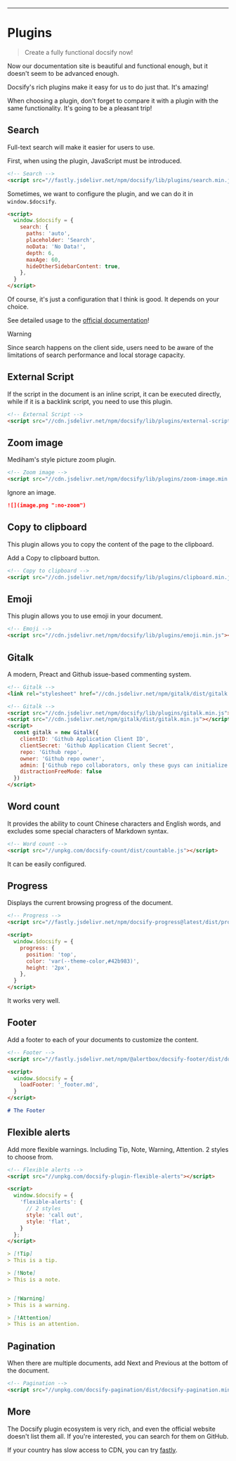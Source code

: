 ---

# Plugins

> Create a fully functional docsify now!

Now our documentation site is beautiful and functional enough, but it doesn't seem to be advanced enough.  

Docsify's rich plugins make it easy for us to do just that. It's amazing!  

When choosing a plugin, don't forget to compare it with a plugin with the same functionality. It's going to be a pleasant trip!

## Search

Full-text search will make it easier for users to use.  

First, when using the plugin, JavaScript must be introduced.  

```HTML
<!-- Search -->
<script src="//fastly.jsdelivr.net/npm/docsify/lib/plugins/search.min.js"></script>
```

Sometimes, we want to configure the plugin, and we can do it in `window.$docsify`.  

```HTML
<script>
  window.$docsify = {
    search: {
      paths: 'auto',
      placeholder: 'Search',
      noData: 'No Data!',
      depth: 6,
      maxAge: 60,
      hideOtherSidebarContent: true,
    },
  }
</script>
```

Of course, it's just a configuration that I think is good. It depends on your choice.  

See detailed usage to the [official documentation](https://docsify.js.org/#/plugins)!  

> [!Warning]
> Since search happens on the client side, users need to be aware of the limitations of search performance and local storage capacity.

## External Script

If the script in the document is an inline script, it can be executed directly, while if it is a backlink script, you need to use this plugin.  

```HTML
<!-- External Script -->
<script src="//cdn.jsdelivr.net/npm/docsify/lib/plugins/external-script.min.js"></script>
```

## Zoom image

Mediham's style picture zoom plugin.  

```HTML
<!-- Zoom image -->
<script src="//cdn.jsdelivr.net/npm/docsify/lib/plugins/zoom-image.min.js"></script>
```

Ignore an image.  

```markdown
![](image.png ":no-zoom")
```

## Copy to clipboard

This plugin allows you to copy the content of the page to the clipboard.  

Add a Copy to clipboard button.  

```HTML
<!-- Copy to clipboard -->
<script src="//cdn.jsdelivr.net/npm/docsify/lib/plugins/clipboard.min.js"></script>
```

## Emoji

This plugin allows you to use emoji in your document.  

```HTML
<!-- Emoji -->
<script src="//cdn.jsdelivr.net/npm/docsify/lib/plugins/emoji.min.js"></script>
```

## Gitalk

A modern, Preact and Github issue-based commenting system.  

```HTML
<!-- Gitalk -->
<link rel="stylesheet" href="//cdn.jsdelivr.net/npm/gitalk/dist/gitalk.css">

<!-- Gitalk -->
<script src="//cdn.jsdelivr.net/npm/docsify/lib/plugins/gitalk.min.js"></script>
<script src="//cdn.jsdelivr.net/npm/gitalk/dist/gitalk.min.js"></script>
<script>
  const gitalk = new Gitalk({
    clientID: 'Github Application Client ID',
    clientSecret: 'Github Application Client Secret',
    repo: 'Github repo',
    owner: 'Github repo owner',
    admin: ['Github repo collaborators, only these guys can initialize github issues'],
    distractionFreeMode: false
  })
</script>
```

## Word count

It provides the ability to count Chinese characters and English words, and excludes some special characters of Markdown syntax.  

```HTML
<!-- Word count -->
<script src="//unpkg.com/docsify-count/dist/countable.js"></script>
```

It can be easily configured.

## Progress

Displays the current browsing progress of the document.  

```HTML
<!-- Progress -->
<script src="//fastly.jsdelivr.net/npm/docsify-progress@latest/dist/progress.min.js"></script>
```

```HTML
<script>
  window.$docsify = {
    progress: {
      position: 'top',
      color: 'var(--theme-color,#42b983)',
      height: '2px',
    },
  }
</script>
```

It works very well.

## Footer

Add a footer to each of your documents to customize the content.  

```HTML
<!-- Footer -->
<script src="//fastly.jsdelivr.net/npm/@alertbox/docsify-footer/dist/docsify-footer.min.js"></script>
```

```HTML
<script>
  window.$docsify = {
    loadFooter: '_footer.md',
  }
</script>
```

```markdown
# The Footer
```

## Flexible alerts

Add more flexible warnings. Including Tip, Note, Warning, Attention. 2 styles to choose from.  

```HTML
<!-- Flexible alerts -->
<script src="//unpkg.com/docsify-plugin-flexible-alerts"></script>
```

```HTML
<script>
  window.$docsify = {
    'flexible-alerts': {
      // 2 styles
      style: 'call out',
      style: 'flat',
    }
  };
</script>
```

```markdown
> [!Tip]
> This is a tip.

> [!Note]
> This is a note.


> [!Warning]
> This is a warning.

> [!Attention]
> This is an attention.
```

## Pagination

When there are multiple documents, add Next and Previous at the bottom of the document.  

```HTML
<!-- Pagination -->
<script src="//unpkg.com/docsify-pagination/dist/docsify-pagination.min.js"></script>
```

## More

The Docsify plugin ecosystem is very rich, and even the official website doesn't list them all. If you're interested, you can search for them on GitHub.  

If your country has slow access to CDN, you can try [fastly](https://fastly.jsdelivr.net/).

